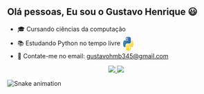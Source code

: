 ## Olá pessoas, Eu sou o Gustavo Henrique 😃

- 🎓 Cursando ciências da computação
- 📚 Estudando Python no tempo livre <img align="center" alt="GustavoHMB345" height="40" width="30" src="https://raw.githubusercontent.com/devicons/devicon/master/icons/python/python-original.svg">
- 📩 Contate-me no email: gustavohmb345@gmail.com

<div align="center">
   <a href="https://github.com/GustavoHMB345">
   <img height="150" src="https://github-readme-stats.vercel.app/api?username=GustavoHMB345&show_icons=true&theme=dark&include_all_commits=true&count_private=true" />
   <img height="150" src="https://github-readme-stats.vercel.app/api/top-langs/?username=GustavoHMB345&layout=compact&langs_count=6&theme=dark" />
   </a>
</div>


![Snake animation](https://github.com/GustavoHMB345/GustavoHMB345.git/blob/output/github-contribution-grid-snake.svg)

